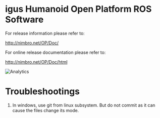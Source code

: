 igus Humanoid Open Platform ROS Software
========================================

For release information please refer to:

http://nimbro.net/OP/Doc/

For online release documentation please refer to:

http://nimbro.net/OP/Doc/html

![Analytics](https://ga-beacon.appspot.com/UA-85678594-1/chromeskel_a/readme?pixel)

Troubleshootings
================

1. In windows, use git from linux subsystem. But do not commit as it can cause the files change its mode.
